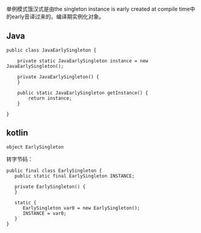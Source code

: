 
单例模式饿汉式是由the singleton instance is early created at compile time中的early音译过来的。编译期实例化对象。

## Java
```
public class JavaEarlySingleton {

    private static JavaEarlySingleton instance = new JavaEarlySingleton();

    private JavaEarlySingleton() {
    }

    public static JavaEarlySingleton getInstance() {
        return instance;
    }
    
}
```

## kotlin
```
object EarlySingleton
```
转字节码：
```
public final class EarlySingleton {
   public static final EarlySingleton INSTANCE;

   private EarlySingleton() {
   }

   static {
      EarlySingleton var0 = new EarlySingleton();
      INSTANCE = var0;
   }
}
```

